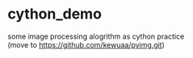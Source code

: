 # cython_demo
some image processing alogrithm as cython practice  
(move to https://github.com/kewuaa/pyimg.git)
